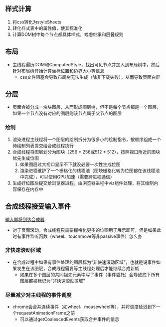 ## 样式计算

1. 将css转化为styleSheets
2. 转化样式表中的属性值，使其标准化
3. 计算DOM树中每个节点都具体样式，考虑继承和层叠规则

## 布局

* 主线程遍历DOM和ComputedStyle，找出可见节点并加入到布局树中，然后针对布局树开始计算坐标位置和边界大小等信息
  * css文件阻塞会导致布局树无法生成（除非下载失败），从而导致页面白屏

## 分层

* 页面会被分成一块块图层，从而形成图层树，但不是每个节点都是一个图层，如果一个节点没有对应的图层则该节点属于父节点的图层

### 绘制

1. 渲染进程主线程将一个图层的绘制拆分为很多小的绘制指令，按顺序组成一个待绘制列表提交给合成线程执行
2. 合成线程将图层划分为图块（256 * 256或512 * 512），按照视口附近的图块优先生成位图
   1. 如果图层过大视口显示不下就没必要一次性生成位图
   2. 渲染进程维护了一个栅格化的线程池（图块栅格化转为位图都在该线程池中完成），可以使用GPU加速（需要跨进程通信）
3. 生成好位图后提交给浏览器进程，由浏览器进程中viz组件处理，将其绘制内容保存在内存中

## 合成线程接受输入事件

[输入即将到达合成器](https://developer.chrome.com/blog/inside-browser-part4?hl=zh-cn#input_is_coming_to_the_compositor)

* 对于页面滚动，合成线程只需要栅格化更多的位图用于展示即可，但是如果此时有事件监听函数（wheel、touchmove等非passive事件）怎么办

### 非快速滚动区域

* 在合成过程中如果有事件处理的图层标为“非快速滚动区域”，也就是说事件如果发生在该图层，合成线程需要等主线程处理后才能继续合成新帧
  * 如果在多个图层的共同祖先元素中写了事件（事件委托）会导致底下所有图层都被标记为“非快速滚动区域”

### 尽量减少对主线程的事件调度

* chrome会合并连续事件（如wheel、mousewheel等），并将调度延迟到下一个requestAnimationFrame之前
  * 可以通过getCoalescedEvents获取合并事件的信息
